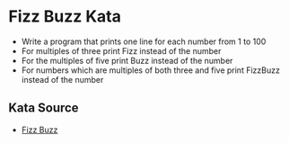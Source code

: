 # Fizz Buzz Kata

- Write a program that prints one line for each number from 1 to 100
- For multiples of three print Fizz instead of the number
- For the multiples of five print Buzz instead of the number
- For numbers which are multiples of both three and five print FizzBuzz instead of the number

## Kata Source

- [Fizz Buzz](https://kata-log.rocks/fizz-buzz-kata)
